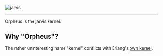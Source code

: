 ![jarvis](https://raw.github.com/willyg302/jarvis/master/media/orpheus-logo.png "Orpheus")

---

Orpheus is the jarvis kernel.

## Why "Orpheus"?

The rather uninteresting name "kernel" conflicts with Erlang's [own kernel](http://erlang.org/doc/man/kernel_app.html).
